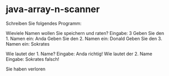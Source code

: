 # java-array-n-scanner
Schreiben Sie  folgendes Programm:

Wieviele Namen wollen Sie speichern und raten?
Eingabe: 3
Geben Sie den 1. Namen ein: Anda
Geben Sie den 2. Namen ein: Donald
Geben Sie den 3. Namen ein: Sokrates

Wie lautet der 1. Name?
Eingabe: Anda
richtig!
Wie lautet der 2. Name
Eingabe: Sokrates
falsch!

Sie haben verloren